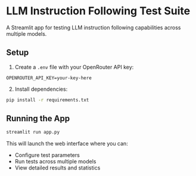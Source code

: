 # LLM Instruction Following Test Suite

A Streamlit app for testing LLM instruction following capabilities across multiple models.

## Setup

1. Create a `.env` file with your OpenRouter API key:
```
OPENROUTER_API_KEY=your-key-here
```

2. Install dependencies:
```bash
pip install -r requirements.txt
```

## Running the App

```bash
streamlit run app.py
```

This will launch the web interface where you can:
- Configure test parameters
- Run tests across multiple models
- View detailed results and statistics
